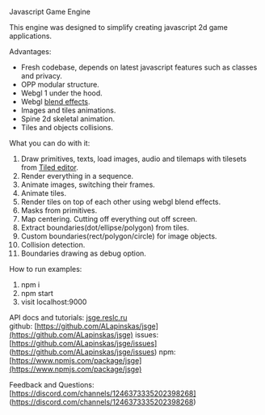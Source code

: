 Javascript Game Engine

This engine was designed to simplify creating javascript 2d game applications.

Advantages:
* Fresh codebase, depends on latest javascript features such as classes and privacy. 
* OPP modular structure.
* Webgl 1 under the hood.
* Webgl [blend effects](https://developer.mozilla.org/en-US/docs/Web/API/WebGLRenderingContext/blendFunc).
* Images and tiles animations.
* Spine 2d skeletal animation.
* Tiles and objects collisions.

What you can do with it:
1. Draw primitives, texts, load images, audio and tilemaps with tilesets from [Tiled editor](https://www.mapeditor.org).
2. Render everything in a sequence.
3. Animate images, switching their frames.
4. Animate tiles.
5. Render tiles on top of each other using webgl blend effects.
6. Masks from primitives.
7. Map centering. Cutting off everything out off screen.
8. Extract boundaries(dot/ellipse/polygon) from tiles.
9. Custom boundaries(rect/polygon/circle) for image objects.
10. Collision detection.
11. Boundaries drawing as debug option.

How to run examples:
1. npm i
2. npm start
3. visit localhost:9000

API docs and tutorials: [jsge.reslc.ru](https://jsge.reslc.ru) \
github: [https://github.com/ALapinskas/jsge](https://github.com/ALapinskas/jsge)
issues: [https://github.com/ALapinskas/jsge/issues] (https://github.com/ALapinskas/jsge/issues)
npm: [https://www.npmjs.com/package/jsge](https://www.npmjs.com/package/jsge)

Feedback and Questions: 
[https://discord.com/channels/1246373335202398268] (https://discord.com/channels/1246373335202398268)